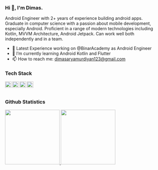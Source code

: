### Hi 👋, I'm Dimas.

Android Engineer with 2+ years of experience building android apps. Graduate in computer science with a passion about mobile development, especially Android. Proficient in a range of modern technologies including Kotlin, MVVM Architecture, Android Jetpack. Can work well both independently and in a team.

- 🔭 Latest Experience working on @BinarAcademy as Android Engineer
- 🌱 I’m currently learning Android Kotlin and Flutter
- 📫 How to reach me: dimasaryamurdiyan123@gmail.com

### Tech Stack
  <a href="#"><img align="left" alt="Kotlin" title="Kotlin" width="21px" src="https://upload.wikimedia.org/wikipedia/commons/0/06/Kotlin_Icon.svg" /></a>
  <a href="#"><img align="left" alt="Android" title="Android" width="21px" src="https://upload.wikimedia.org/wikipedia/commons/3/31/Android_robot_head.svg" /></a>
  <a href="#"><img align="left" alt="RxJava" title="RxJava" width="21px" src="https://seeklogo.com/images/R/reactivex-logo-D0FB68B710-seeklogo.com.png" /></a>
  <a href="#"><img align="left" alt="Dart" title="Dart" width="21px" src="https://upload.wikimedia.org/wikipedia/commons/a/a2/Dart_programming_language_logo_icon.svg" /></a>
  <br>
  <br>

### Github Statistics
<p align="left">
<a href="https://github.com/dimasaryamurdiyan">
  <img height="180em" src="https://github-readme-stats-eight-theta.vercel.app/api?username=dimasaryamurdiyan&show_icons=true&theme=algolia&include_all_commits=true&count_private=true"/>
  <img height="180em" src="https://github-readme-stats-eight-theta.vercel.app/api/top-langs/?username=dimasaryamurdiyan&layout=compact&theme=algolia"/>
</a>
</p>

